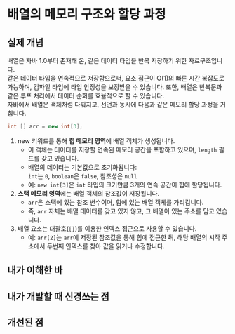 # 배열의 메모리 구조와 할당 과정
## 실제 개념
배열은 자바 1.0부터 존재해 온, 같은 데이터 타입을 반복 저장하기 위한 자료구조입니다.  
같은 데이터 타입을 연속적으로 저장함으로써, 요소 접근이 O(1)의 빠른 시간 복잡도로 가능하며, 컴파일 타임에 타입 안정성을 보장받을 수 있습니다. 또한, 배열은 반복문과 같은 루프 처리에서 데이터 순회를 효율적으로 할 수 있습니다.   
자바에서 배열은 객체처럼 다뤄지고, 선언과 동시에 다음과 같은 메모리 할당 과정을 거칩니다. 
```java
int [] arr = new int[3];
```
1. new 키워드를 통해 **힙 메모리 영역**에 배열 객체가 생성됩니다.  
   * 이 객체는 데이터를 저장할 연속된 메모리 공간을 포함하고 있으며, `length` 필드를 갖고 있습니다.
   * 배열의 데이터는 기본값으로 초기화됩니다:  
     `int`는 `0`, `boolean`은 `false`, 참조셩은 `null`
   * 예: `new int[3]`은 `int` 타입의 크기만큼 3개의 연속 공간이 힙에 할당됩니다.
1. **스택 메모리 영역**에는 배열 객체의 참조값이 저장됩니다.
    * `arr`은 스택에 있는 참조 변수이며, 힙에 있는 배열 객체를 가리킵니다.
    * 즉, `arr` 자체는 배열 데이터를 갖고 있지 않고, 그 배열이 있는 주소를 담고 있습니다.
1. 배열 요소는 대괄호(`[]`)를 이용한 인덱스 접근으로 사용할 수 있습니다.
    * 예: `arr[2]`는 `arr`에 저장된 참조값을 통해 힙에 접근한 뒤, 해당 배열의 시작 주소에서 두번째 인덱스를 찾아 값을 읽거나 수정합니다.



## 내가 이해한 바
## 내가 개발할 때 신경쓰는 점
## 개선된 점

